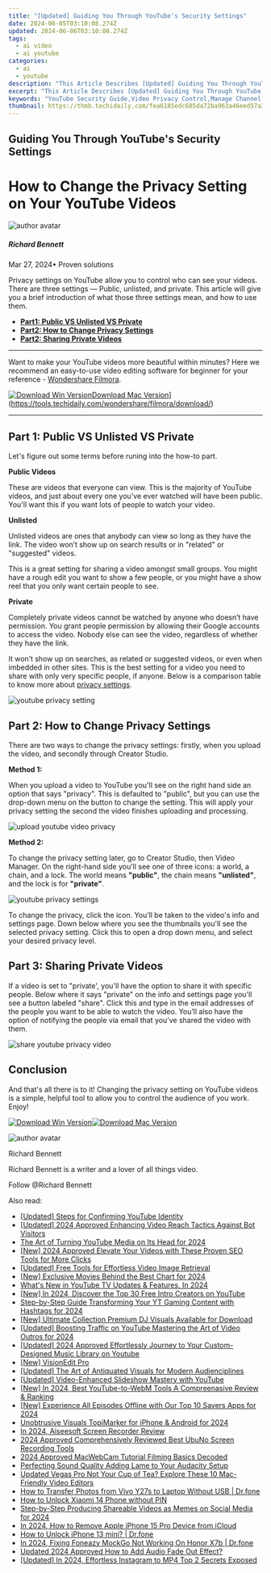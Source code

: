 ```yaml
---
title: "[Updated] Guiding You Through YouTube's Security Settings"
date: 2024-06-05T03:10:08.274Z
updated: 2024-06-06T03:10:08.274Z
tags:
  - ai video
  - ai youtube
categories:
  - ai
  - youtube
description: "This Article Describes [Updated] Guiding You Through YouTube's Security Settings"
excerpt: "This Article Describes [Updated] Guiding You Through YouTube's Security Settings"
keywords: "YouTube Security Guide,Video Privacy Control,Manage Channel Safety,Secure YouTube Access,Protecting Your Content,YouTube Account Safeguards,Stream Security Settings"
thumbnail: https://thmb.techidaily.com/fea6185edc685da72ba963a46eed57a3a71d461697393364ab3bd89b9977de72.jpg
---
```


## Guiding You Through YouTube's Security Settings

# How to Change the Privacy Setting on Your YouTube Videos

![author avatar](https://images.wondershare.com/filmora/article-images/richard-bennett.jpg)

##### Richard Bennett

 Mar 27, 2024• Proven solutions

 Privacy settings on YouTube allow you to control who can see your videos. There are three settings — Public, unlisted, and private. This article will give you a brief introduction of what those three settings mean, and how to use them.

* [**Part1: Public VS Unlisted VS Private**](#part1)
* [**Part2: How to Change Privacy Settings**](#part2)
* [**Part2: Sharing Private Videos**](#part3)

---

 Want to make your YouTube videos more beautiful within minutes? Here we recommend an easy-to-use video editing software for beginner for your reference - [Wondershare Filmora](https://tools.techidaily.com/wondershare/filmora/download/).

[![Download Win Version](https://images.wondershare.com/filmora/guide/download-btn-win.jpg)](https://tools.techidaily.com/wondershare/filmora/download/)[Download Mac Version](https://images.wondershare.com/filmora/guide/download-btn-mac.jpg)](https://tools.techidaily.com/wondershare/filmora/download/)

---

## Part 1: Public VS Unlisted VS Private

 Let's figure out some terms before runing into the how-to part.

 **Public Videos**

 These are videos that everyone can view. This is the majority of YouTube videos, and just about every one you’ve ever watched will have been public. You'll want this if you want lots of people to watch your video.

 **Unlisted**

 Unlisted videos are ones that anybody can view so long as they have the link. The video won’t show up on search results or in "related" or "suggested" videos.

 This is a great setting for sharing a video amongst small groups. You might have a rough edit you want to show a few people, or you might have a show reel that you only want certain people to see.

 **Private**

 Completely private videos cannot be watched by anyone who doesn’t have permission. You grant people permission by allowing their Google accounts to access the video. Nobody else can see the video, regardless of whether they have the link.

 It won’t show up on searches, as related or suggested videos, or even when imbedded in other sites. This is the best setting for a video you need to share with only very specific people, if anyone. Below is a comparison table to know more about [privacy settings](https://support.google.com/youtube/answer/157177?co=GENIE.Platform%3DDesktop&hl=en&oco=1).

![youtube privacy setting](https://images.wondershare.com/filmora/article-images/youtube-privacy-setting.JPG)

## Part 2: How to Change Privacy Settings

 There are two ways to change the privacy settings: firstly, when you upload the video, and secondly through Creator Studio.

**Method 1:**

 When you upload a video to YouTube you'll see on the right hand side an option that says "privacy". This is defaulted to "public", but you can use the drop-down menu on the button to change the setting. This will apply your privacy setting the second the video finishes uploading and processing.

![upload youtube video privacy](https://images.wondershare.com/filmora/article-images/upload-youtube-video-privacy.jpg)

**Method 2:**

 To change the privacy setting later, go to Creator Studio, then Video Manager. On the right-hand side you’ll see one of three icons: a world, a chain, and a lock. The world means **"public"**, the chain means **"unlisted"**, and the lock is for **"private"**.

![youtube privacy settings](https://images.wondershare.com/filmora/article-images/unlisted-video.JPG)

 To change the privacy, click the icon. You’ll be taken to the video's info and settings page. Down below where you see the thumbnails you'll see the selected privacy setting. Click this to open a drop down menu, and select your desired privacy level.

## Part 3: Sharing Private Videos

 If a video is set to "private', you'll have the option to share it with specific people. Below where it says "private" on the info and settings page you'll see a button labeled "share". Click this and type in the email addresses of the people you want to be able to watch the video. You’ll also have the option of notifying the people via email that you’ve shared the video with them.

![share youtube privacy video](https://images.wondershare.com/filmora/article-images/share-private-video.JPG)

## Conclusion

 And that's all there is to it! Changing the privacy setting on YouTube videos is a simple, helpful tool to allow you to control the audience of you work. Enjoy!

[![Download Win Version](https://images.wondershare.com/filmora/guide/download-btn-win.jpg)](https://tools.techidaily.com/wondershare/filmora/download/)[![Download Mac Version](https://images.wondershare.com/filmora/guide/download-btn-mac.jpg)](https://tools.techidaily.com/wondershare/filmora/download/)

![author avatar](https://images.wondershare.com/filmora/article-images/richard-bennett.jpg)

Richard Bennett

Richard Bennett is a writer and a lover of all things video.

Follow @Richard Bennett

<span class="atpl-alsoreadstyle">Also read:</span>
<div><ul>
<li><a href="https://facebook-record-videos.techidaily.com/updated-steps-for-confirming-youtube-identity/"><u>[Updated] Steps for Confirming YouTube Identity</u></a></li>
<li><a href="https://facebook-record-videos.techidaily.com/updated-2024-approved-enhancing-video-reach-tactics-against-bot-visitors/"><u>[Updated] 2024 Approved  Enhancing Video Reach  Tactics Against Bot Visitors</u></a></li>
<li><a href="https://facebook-record-videos.techidaily.com/the-art-of-turning-youtube-media-on-its-head-for-2024/"><u>The Art of Turning YouTube Media on Its Head for 2024</u></a></li>
<li><a href="https://facebook-record-videos.techidaily.com/new-2024-approved-elevate-your-videos-with-these-proven-seo-tools-for-more-clicks/"><u>[New] 2024 Approved  Elevate Your Videos with These Proven SEO Tools for More Clicks</u></a></li>
<li><a href="https://facebook-record-videos.techidaily.com/updated-free-tools-for-effortless-video-image-retrieval/"><u>[Updated] Free Tools for Effortless Video Image Retrieval</u></a></li>
<li><a href="https://facebook-record-videos.techidaily.com/new-exclusive-movies-behind-the-best-chart-for-2024/"><u>[New] Exclusive Movies Behind the Best Chart for 2024</u></a></li>
<li><a href="https://facebook-record-videos.techidaily.com/whats-new-in-youtube-tv-updates-and-features-in-2024/"><u>What's New in YouTube TV Updates & Features, In 2024</u></a></li>
<li><a href="https://facebook-record-videos.techidaily.com/new-in-2024-discover-the-top-30-free-intro-creators-on-youtube/"><u>[New] In 2024, Discover the Top 30 Free Intro Creators on YouTube</u></a></li>
<li><a href="https://facebook-record-videos.techidaily.com/step-by-step-guide-transforming-your-yt-gaming-content-with-hashtags-for-2024/"><u>Step-by-Step Guide  Transforming Your YT Gaming Content with Hashtags for 2024</u></a></li>
<li><a href="https://facebook-record-videos.techidaily.com/new-ultimate-collection-premium-dj-visuals-available-for-download/"><u>[New] Ultimate Collection  Premium DJ Visuals Available for Download</u></a></li>
<li><a href="https://facebook-record-videos.techidaily.com/updated-boosting-traffic-on-youtube-mastering-the-art-of-video-outros-for-2024/"><u>[Updated] Boosting Traffic on YouTube  Mastering the Art of Video Outros for 2024</u></a></li>
<li><a href="https://facebook-record-videos.techidaily.com/updated-2024-approved-effortlessly-journey-to-your-custom-designed-music-library-on-youtube/"><u>[Updated] 2024 Approved  Effortlessly Journey to Your Custom-Designed Music Library on Youtube</u></a></li>
<li><a href="https://facebook-record-videos.techidaily.com/new-visionedit-pro/"><u>[New] VisionEdit Pro</u></a></li>
<li><a href="https://facebook-record-videos.techidaily.com/updated-the-art-of-antiquated-visuals-for-modern-audienciplines/"><u>[Updated] The Art of Antiquated Visuals for Modern Audienciplines</u></a></li>
<li><a href="https://facebook-record-videos.techidaily.com/updated-video-enhanced-slideshow-mastery-with-youtube/"><u>[Updated] Video-Enhanced Slideshow Mastery with YouTube</u></a></li>
<li><a href="https://facebook-record-videos.techidaily.com/new-in-2024-best-youtube-to-webm-tools-a-compreenasive-review-and-ranking/"><u>[New] In 2024, Best YouTube-to-WebM Tools  A Compreenasive Review & Ranking</u></a></li>
<li><a href="https://facebook-record-videos.techidaily.com/new-experience-all-episodes-offline-with-our-top-10-savers-apps-for-2024/"><u>[New] Experience All Episodes Offline with Our Top 10 Savers Apps for 2024</u></a></li>
<li><a href="https://tiktok-videos.techidaily.com/unobtrusive-visuals-topimarker-for-iphone-and-android-for-2024/"><u>Unobtrusive Visuals  TopiMarker for iPhone & Android for 2024</u></a></li>
<li><a href="https://digital-screen-recording.techidaily.com/in-2024-aiseesoft-screen-recorder-review/"><u>In 2024, Aiseesoft Screen Recorder Review</u></a></li>
<li><a href="https://remote-screen-capture.techidaily.com/2024-approved-comprehensively-reviewed-best-ubuno-screen-recording-tools/"><u>2024 Approved  Comprehensively Reviewed Best UbuNo Screen Recording Tools</u></a></li>
<li><a href="https://screen-video-capture.techidaily.com/2024-approved-macwebcam-tutorial-filming-basics-decoded/"><u>2024 Approved  MacWebCam Tutorial  Filming Basics Decoded</u></a></li>
<li><a href="https://audio-editing.techidaily.com/perfecting-sound-quality-adding-lame-to-your-audacity-setup/"><u>Perfecting Sound Quality Adding Lame to Your Audacity Setup</u></a></li>
<li><a href="https://video-creation-software.techidaily.com/updated-vegas-pro-not-your-cup-of-tea-explore-these-10-mac-friendly-video-editors/"><u>Updated Vegas Pro Not Your Cup of Tea? Explore These 10 Mac-Friendly Video Editors</u></a></li>
<li><a href="https://android-transfer.techidaily.com/how-to-transfer-photos-from-vivo-y27s-to-laptop-without-usb-drfone-by-drfone-transfer-from-android-transfer-from-android/"><u>How to Transfer Photos from Vivo Y27s to Laptop Without USB | Dr.fone</u></a></li>
<li><a href="https://unlock-android.techidaily.com/how-to-unlock-xiaomi-14-phone-without-pin-by-drfone-android/"><u>How to Unlock Xiaomi 14 Phone without PIN</u></a></li>
<li><a href="https://instagram-videos.techidaily.com/step-by-step-producing-shareable-videos-as-memes-on-social-media-for-2024/"><u>Step-by-Step  Producing Shareable Videos as Memes on Social Media for 2024</u></a></li>
<li><a href="https://apple-account.techidaily.com/in-2024-how-to-remove-apple-iphone-15-pro-device-from-icloud-by-drfone-ios/"><u>In 2024, How to Remove Apple iPhone 15 Pro Device from iCloud</u></a></li>
<li><a href="https://iphone-unlock.techidaily.com/how-to-unlock-iphone-13-mini-drfone-by-drfone-ios/"><u>How to Unlock iPhone 13 mini? | Dr.fone</u></a></li>
<li><a href="https://review-topics.techidaily.com/in-2024-fixing-foneazy-mockgo-not-working-on-honor-x7b-drfone-by-drfone-virtual-android/"><u>In 2024, Fixing Foneazy MockGo Not Working On Honor X7b | Dr.fone</u></a></li>
<li><a href="https://audio-shaping.techidaily.com/1714937851414-updated-2024-approved-how-to-add-audio-fade-out-effect/"><u>Updated 2024 Approved How to Add Audio Fade Out Effect?</u></a></li>
<li><a href="https://instagram-video-recordings.techidaily.com/updated-in-2024-effortless-instagram-to-mp4-top-2-secrets-exposed/"><u>[Updated] In 2024, Effortless Instagram to MP4  Top 2 Secrets Exposed</u></a></li>
</ul></div>

<ins class="adsbygoogle"
      style="display:block"
      data-ad-client="ca-pub-7571918770474297"
      data-ad-slot="8358498916"
      data-ad-format="auto"
      data-full-width-responsive="true"></ins>